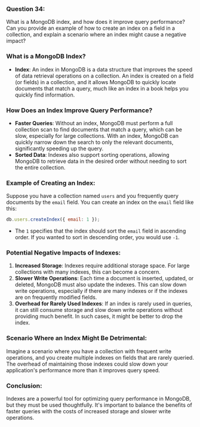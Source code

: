 

### Question 34:
What is a MongoDB index, and how does it improve query performance? Can you provide an example of how to create an index on a field in a collection, and explain a scenario where an index might cause a negative impact?



### What is a MongoDB Index?
- **Index**: An index in MongoDB is a data structure that improves the speed of data retrieval operations on a collection. An index is created on a field (or fields) in a collection, and it allows MongoDB to quickly locate documents that match a query, much like an index in a book helps you quickly find information.

### How Does an Index Improve Query Performance?
- **Faster Queries**: Without an index, MongoDB must perform a full collection scan to find documents that match a query, which can be slow, especially for large collections. With an index, MongoDB can quickly narrow down the search to only the relevant documents, significantly speeding up the query.
- **Sorted Data**: Indexes also support sorting operations, allowing MongoDB to retrieve data in the desired order without needing to sort the entire collection.

### Example of Creating an Index:
Suppose you have a collection named `users` and you frequently query documents by the `email` field. You can create an index on the `email` field like this:

```javascript
db.users.createIndex({ email: 1 });
```

- The `1` specifies that the index should sort the `email` field in ascending order. If you wanted to sort in descending order, you would use `-1`.

### Potential Negative Impacts of Indexes:
1. **Increased Storage**: Indexes require additional storage space. For large collections with many indexes, this can become a concern.
2. **Slower Write Operations**: Each time a document is inserted, updated, or deleted, MongoDB must also update the indexes. This can slow down write operations, especially if there are many indexes or if the indexes are on frequently modified fields.
3. **Overhead for Rarely Used Indexes**: If an index is rarely used in queries, it can still consume storage and slow down write operations without providing much benefit. In such cases, it might be better to drop the index.

### Scenario Where an Index Might Be Detrimental:
Imagine a scenario where you have a collection with frequent write operations, and you create multiple indexes on fields that are rarely queried. The overhead of maintaining those indexes could slow down your application's performance more than it improves query speed.

### Conclusion:
Indexes are a powerful tool for optimizing query performance in MongoDB, but they must be used thoughtfully. It's important to balance the benefits of faster queries with the costs of increased storage and slower write operations.

